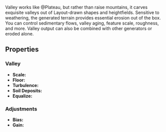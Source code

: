 Valley works like @Plateau, but rather than raise mountains, it carves exquisite valleys out of Layout-drawn shapes and heightfields. Sensitive to weathering, the generated terrain provides essential erosion out of the box. You can control sedimentary flows, valley aging, feature scale, roughness, and more. Valley output can also be combined with other generators or eroded alone.

## Properties

### Valley

- **Scale:**
- **Floor:**
- **Turbulence:**
- **Soil Deposits:**
- **Equalize:**

### Adjustments

- **Bias:**
- **Gain:**